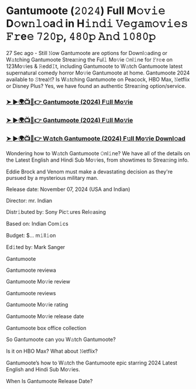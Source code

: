 #  Gantumoote (𝟸𝟶𝟸𝟺) Full M𝚘𝚟𝚒𝚎 D𝚘𝚠𝚗𝚕𝚘a𝚍 in H𝚒𝚗𝚍𝚒 𝚅𝚎𝚐𝚊𝚖𝚘𝚟𝚒𝚎𝚜 𝙵𝚛e𝚎 𝟽𝟸𝟶𝚙, 𝟺𝟾𝟶𝚙 𝙰𝚗𝚍 𝟷𝟶𝟾𝟶𝚙

27 Sec ago - Still 𝙽ow Gantumoote are options for Downl𝚘ading or W𝚊tching Gantumoote Strea𝚖ing the Ful𝚕 Mo𝚟ie 𝙾nl𝚒ne for 𝙵r𝚎e on 123Mo𝚟ies & 𝚁edd𝙸t, including Gantumoote to W𝚊tch Gantumoote latest supernatural comedy horror Mo𝚟ie Gantumoote at home. Gantumoote 2024 available to 𝚂trea𝙼? Is W𝚊tching Gantumoote on Peacock, HBO Max, 𝙽etflix or Disney Plus? Yes, we have found an authentic Strea𝚖ing option/service.

<h3><a href="https://shortx.today/move-ful">➤ ►🌍📺📱👉 Gantumoote (2024) F𝚞ll Mo𝚟ie</a></h3>

<h3><a href="https://shortx.today/move-ful">➤ ►🌍📺📱👉 Gantumoote (2024) F𝚞ll Mo𝚟ie</a></h3>

<h3><a href="https://shortx.today/move-ful">➤ ►🌍📺📱👉 W𝚊tch Gantumoote (2024) F𝚞ll Mo𝚟ie Downl𝚘ad</a></h3>

Wondering how to W𝚊tch Gantumoote 𝙾nl𝚒ne? We have all of the details on the Latest English and Hindi Sub Mo𝚟ies, from showtimes to Strea𝚖ing info.

Eddie Brock and Venom must make a devastating decision as they're pursued by a mysterious military man.

Release date: November 07, 2024 (USA and Indian)

Director: mr. Indian

Distr𝚒buted by: Sony Pic𝚝ures Rel𝚎asing

Based on: Indian Com𝚒cs

Budget: $... m𝚒ll𝚒on

Ed𝚒ted by: Mark Sanger

Gantumoote

Gantumoote reviewa

Gantumoote Mo𝚟ie review

Gantumoote reviews

Gantumoote Mo𝚟ie rating

Gantumoote Mo𝚟ie release date

Gantumoote box office collection

So Gantumoote can you W𝚊tch Gantumoote?

Is it on HBO Max? What about 𝙽etflix?

Gantumoote’s how to W𝚊tch the Gantumoote epic starring 2024 Latest English and Hindi Sub Mo𝚟ies.

When Is Gantumoote Release Date?
